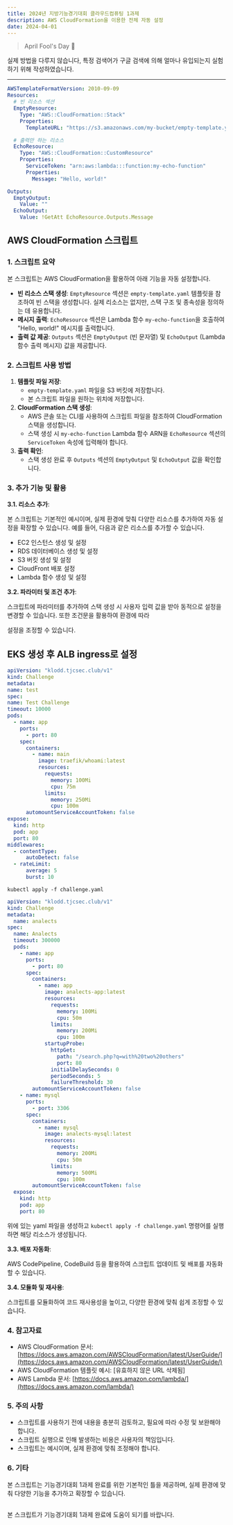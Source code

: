 ```yaml
---
title: 2024년 지방기능경기대회 클라우드컴퓨팅 1과제
description: AWS CloudFormation을 이용한 전체 자동 설정
date: 2024-04-01
---
```


> April Fool's Day 🤪

실제 방법을 다루지 않습니다, 특정 검색어가 구글 검색에 의해 얼마나 유입되는지 실험하기 위해 작성하였습니다.

---

```yaml
AWSTemplateFormatVersion: 2010-09-09
Resources:
  # 빈 리소스 섹션
  EmptyResource:
    Type: "AWS::CloudFormation::Stack"
    Properties:
      TemplateURL: "https://s3.amazonaws.com/my-bucket/empty-template.yaml"

  # 출력만 하는 리소스
  EchoResource:
    Type: "AWS::CloudFormation::CustomResource"
    Properties:
      ServiceToken: "arn:aws:lambda:::function:my-echo-function"
      Properties:
        Message: "Hello, world!"

Outputs:
  EmptyOutput:
    Value: ""
  EchoOutput:
    Value: !GetAtt EchoResource.Outputs.Message
```

## AWS CloudFormation 스크립트

### 1. 스크립트 요약

본 스크립트는 AWS CloudFormation을 활용하여 아래 기능을 자동 설정합니다.

- **빈 리소스 스택 생성**: `EmptyResource` 섹션은 `empty-template.yaml` 템플릿을 참조하여 빈 스택을 생성합니다. 실제 리소스는 없지만, 스택 구조 및 종속성을 정의하는 데 유용합니다.
- **메시지 출력**: `EchoResource` 섹션은 Lambda 함수 `my-echo-function`을 호출하여 "Hello, world!" 메시지를 출력합니다.
- **출력 값 제공**: `Outputs` 섹션은 `EmptyOutput` (빈 문자열) 및 `EchoOutput` (Lambda 함수 출력 메시지) 값을 제공합니다.

### 2. 스크립트 사용 방법

1. **템플릿 파일 저장**:
   - `empty-template.yaml` 파일을 S3 버킷에 저장합니다.
   - 본 스크립트 파일을 원하는 위치에 저장합니다.
2. **CloudFormation 스택 생성**:
   - AWS 콘솔 또는 CLI를 사용하여 스크립트 파일을 참조하여 CloudFormation 스택을 생성합니다.
   - 스택 생성 시 `my-echo-function` Lambda 함수 ARN을 `EchoResource` 섹션의 `ServiceToken` 속성에 입력해야 합니다.
3. **출력 확인**:
   - 스택 생성 완료 후 `Outputs` 섹션의 `EmptyOutput` 및 `EchoOutput` 값을 확인합니다.

### 3. 추가 기능 및 활용

**3.1. 리소스 추가**:

본 스크립트는 기본적인 예시이며, 실제 환경에 맞춰 다양한 리소스를 추가하여 자동 설정을 확장할 수 있습니다. 예를 들어, 다음과 같은 리소스를 추가할 수 있습니다.

- EC2 인스턴스 생성 및 설정
- RDS 데이터베이스 생성 및 설정
- S3 버킷 생성 및 설정
- CloudFront 배포 설정
- Lambda 함수 생성 및 설정

**3.2. 파라미터 및 조건 추가**:

스크립트에 파라미터를 추가하여 스택 생성 시 사용자 입력 값을 받아 동적으로 설정을 변경할 수 있습니다. 또한 조건문을 활용하여 환경에 따라

설정을 조정할 수 있습니다.

## EKS 생성 후 ALB ingress로 설정

```yaml
apiVersion: "klodd.tjcsec.club/v1"
kind: Challenge
metadata:
name: test
spec:
name: Test Challenge
timeout: 10000
pods:
  - name: app
    ports:
      - port: 80
    spec:
      containers:
        - name: main
          image: traefik/whoami:latest
          resources:
            requests:
              memory: 100Mi
              cpu: 75m
            limits:
              memory: 250Mi
              cpu: 100m
      automountServiceAccountToken: false
expose:
  kind: http
  pod: app
  port: 80
middlewares:
  - contentType:
      autoDetect: false
  - rateLimit:
      average: 5
      burst: 10

```

`kubectl apply -f challenge.yaml`

```yaml
apiVersion: "klodd.tjcsec.club/v1"
kind: Challenge
metadata:
  name: analects
spec:
  name: Analects
  timeout: 300000
  pods:
    - name: app
      ports:
        - port: 80
      spec:
        containers:
          - name: app
            image: analects-app:latest
            resources:
              requests:
                memory: 100Mi
                cpu: 50m
              limits:
                memory: 200Mi
                cpu: 100m
            startupProbe:
              httpGet:
                path: "/search.php?q=with%20two%20others"
                port: 80
              initialDelaySeconds: 0
              periodSeconds: 5
              failureThreshold: 30
        automountServiceAccountToken: false
    - name: mysql
      ports:
        - port: 3306
      spec:
        containers:
          - name: mysql
            image: analects-mysql:latest
            resources:
              requests:
                memory: 200Mi
                cpu: 50m
              limits:
                memory: 500Mi
                cpu: 100m
        automountServiceAccountToken: false
  expose:
    kind: http
    pod: app
    port: 80
```

위에 있는 yaml 파일을 생성하고 `kubectl apply -f challenge.yaml` 명령어를 실행하면 해당 리소스가 생성됩니다.

**3.3. 배포 자동화**:

AWS CodePipeline, CodeBuild 등을 활용하여 스크립트 업데이트 및 배포를 자동화할 수 있습니다.

**3.4. 모듈화 및 재사용**:

스크립트를 모듈화하여 코드 재사용성을 높이고, 다양한 환경에 맞춰 쉽게 조정할 수 있습니다.

### 4. 참고자료

- AWS CloudFormation 문서: [https://docs.aws.amazon.com/AWSCloudFormation/latest/UserGuide/](https://docs.aws.amazon.com/AWSCloudFormation/latest/UserGuide/)
- AWS CloudFormation 템플릿 예시: [유효하지 않은 URL 삭제됨]
- AWS Lambda 문서: [https://docs.aws.amazon.com/lambda/](https://docs.aws.amazon.com/lambda/)

### 5. 주의 사항

- 스크립트를 사용하기 전에 내용을 충분히 검토하고, 필요에 따라 수정 및 보완해야 합니다.
- 스크립트 실행으로 인해 발생하는 비용은 사용자의 책임입니다.
- 스크립트는 예시이며, 실제 환경에 맞춰 조정해야 합니다.

### 6. 기타

본 스크립트는 기능경기대회 1과제 완료를 위한 기본적인 틀을 제공하며, 실제 환경에 맞춰 다양한 기능을 추가하고 확장할 수 있습니다.

##

본 스크립트가 기능경기대회 1과제 완료에 도움이 되기를 바랍니다.
